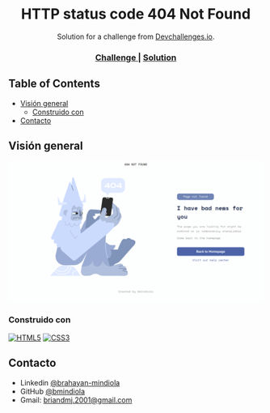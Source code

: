 
<!-- Please update value in the {}  -->

<h1 align="center">HTTP status code 404 Not Found</h1>

<div align="center">
   Solution for a challenge from  <a href="http://devchallenges.io" target="_blank">Devchallenges.io</a>.
</div>

<div align="center">
  <h3>
    <a href="https://devchallenges.io/challenges/wBunSb7FPrIepJZAg0sY" target="_blank" rel="noopener noreferrer">
      Challenge
    </a>
    <span> | </span>
    <a href="https://bmindiola.github.io/404-Not-Found/" target="_blank" rel="noopener noreferrer">
      Solution
    </a>
  </h3>
</div>

<!-- TABLE OF CONTENTS -->

## Table of Contents

- [Visión general](#Visión-general)
  - [Construido con](#Construido-con)
- [Contacto](#contacto)

<!-- Visión general -->

## Visión general

![screenshot](https://github.com/bmindiola/404-Not-Found/blob/main/images/screenshot-page.png)

### Construido con

<!-- This section should list any major frameworks that you built your project using. Here are a few examples.-->

[![HTML5](https://img.shields.io/badge/html5-F06529?style=for-the-badge&logo=html5&logoColor=white&labelColor=E34C26)]()
[![CSS3](https://img.shields.io/badge/CSS3-2965F1?style=for-the-badge&logo=css3&logoColor=white&labelColor=264DE4)]()


## Contacto

- Linkedin [@brahayan-mindiola](https://www.linkedin.com/in/brahayan-mindiola)
- GitHub [@bmindiola](https://github.com/bmindiola)
- Gmail: briandmj.2001@gmail.com
